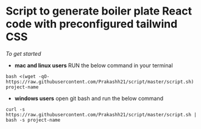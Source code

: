 # Script to generate boiler plate React code with preconfigured tailwind CSS

*To get started* 
- **mac and linux users**
 RUN the below command in your terminal
 ```
 bash <(wget -qO- https://raw.githubusercontent.com/Prakashh21/script/master/script.sh) project-name
 ``` 
  

- **windows users** open git bash and run the below command

```
curl -s https://raw.githubusercontent.com/Prakashh21/script/master/script.sh | bash -s project-name
````
